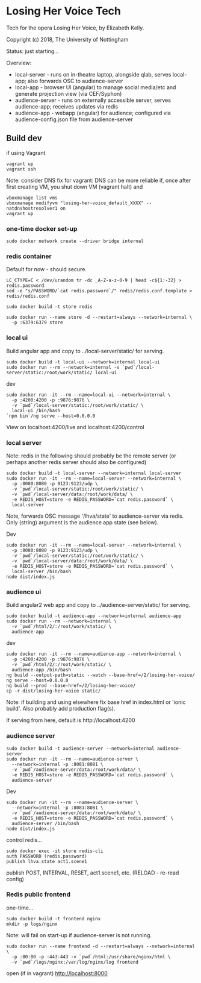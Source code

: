 # Losing Her Voice Tech

Tech for the opera Losing Her Voice, by Elizabeth Kelly.

Copyright (c) 2018, The University of Nottingham

Status: just starting...

Overview:
- local-server - runs on in-theatre laptop, alongside qlab, serves local-app; also forwards OSC to audience-server 
- local-app - browser UI (angular) to manage social media/etc and generate projection view (via CEF/Syphon)
- audience-server - runs on externally accessible server, serves audience-app; receives updates via redis
- audience-app - webapp (angular) for audience; configured via audience-config.json file from audience-server

## Build dev

if using Vagrant
```
vagrant up
vagrant ssh
```

Note: consider DNS fix for vagrant: DNS can be more reliable if, once after first creating VM, you shut down VM (vagrant halt) and
```
vboxmanage list vms
vboxmanage modifyvm "losing-her-voice_default_XXXX" --natdnshostresolver1 on
vagrant up
```

### one-time docker set-up

```
sudo docker network create --driver bridge internal
```

### redis container

Default for now - should secure.

```
LC_CTYPE=C < /dev/urandom tr -dc _A-Z-a-z-0-9 | head -c${1:-32} > redis.password
sed -e "s/PASSWORD/`cat redis.password`/" redis/redis.conf.template > redis/redis.conf

sudo docker build -t store redis

sudo docker run --name store -d --restart=always --network=internal \
  -p :6379:6379 store
```


### local ui

Build angular app and copy to ../local-server/static/ for serving.

```
sudo docker build -t local-ui --network=internal local-ui
sudo docker run --rm --network=internal -v `pwd`/local-server/static:/root/work/static/ local-ui
```

dev
```
sudo docker run -it --rm --name=local-ui --network=internal \
  -p :4200:4200 -p :9876:9876 \
  -v `pwd`/local-server/static:/root/work/static/ \
  local-ui /bin/bash
`npm bin`/ng serve --host=0.0.0.0
```
View on localhost:4200/live and localhost:4200/control

### local server

Note: redis in the following should probably be the remote server
(or perhaps another redis server should also be configured)

```
sudo docker build -t local-server --network=internal local-server
sudo docker run -it --rm --name=local-server --network=internal \
  -p :8080:8080 -p 9123:9123/udp \
  -v `pwd`/local-server/static:/root/work/static/ \
  -v `pwd`/local-server/data:/root/work/data/ \
  -e REDIS_HOST=store -e REDIS_PASSWORD=`cat redis.password` \
  local-server
```

Note, forwards OSC message '/lhva/state' to audience-server via redis. 
Only (string) argument is the audience app state (see below).

Dev
```
sudo docker run -it --rm --name=local-server --network=internal \
  -p :8080:8080 -p 9123:9123/udp \
  -v `pwd`/local-server/static:/root/work/static/ \
  -v `pwd`/local-server/data:/root/work/data/ \
  -e REDIS_HOST=store -e REDIS_PASSWORD=`cat redis.password` \
  local-server /bin/bash
node dist/index.js
```

### audience ui

Build angular2 web app and copy to ../audience-server/static/ for serving.

```
sudo docker build -t audience-app --network=internal audience-app
sudo docker run --rm --network=internal \
  -v `pwd`/html/2/:/root/work/static/ \
  audience-app
```

dev
```
sudo docker run -it --rm --name=audience-app --network=internal \
  -p :4200:4200 -p :9876:9876 \
  -v `pwd`/html/2/:/root/work/static/ \
  audience-app /bin/bash
ng build --output-path=static --watch --base-href=/2/losing-her-voice/
ng serve --host=0.0.0.0
ng build --prod --base-href=/2/losing-her-voice/
cp -r dist/losing-her-voice static/
```

Note: if building and using elsewhere fix base href in index.html or 'ionic build'.
Also probably add production flag(s).

If serving from here, default is http://localhost:4200

### audience server

```
sudo docker build -t audience-server --network=internal audience-server
sudo docker run -it --rm --name=audience-server \
  --network=internal -p :8081:8081 \
  -v `pwd`/audience-server/data:/root/work/data/ \
  -e REDIS_HOST=store -e REDIS_PASSWORD=`cat redis.password` \
  audience-server
```

Dev
```
sudo docker run -it --rm --name=audience-server \
  --network=internal -p :8081:8081 \
  -v `pwd`/audience-server/data:/root/work/data/ \
  -e REDIS_HOST=store -e REDIS_PASSWORD=`cat redis.password` \
  audience-server /bin/bash
node dist/index.js
```

control redis...
```
sudo docker exec -it store redis-cli
auth PASSWORD (redis.password)
publish lhva.state act1.scene1
```

publish POST, INTERVAL, RESET, act1.scene1, etc. (RELOAD - re-read config)

### Redis public frontend

one-time...
```
sudo docker build -t frontend nginx
mkdir -p logs/nginx
```
Note: will fail on start-up if audience-server is not running.
```
sudo docker run --name frontend -d --restart=always --network=internal \
  -p :80:80 -p :443:443 -v `pwd`/html:/usr/share/nginx/html \
  -v `pwd`/logs/nginx:/var/log/nginx/log frontend 
```

open (if in vagrant) [http://localhost:8000](http://localhost:8000)
